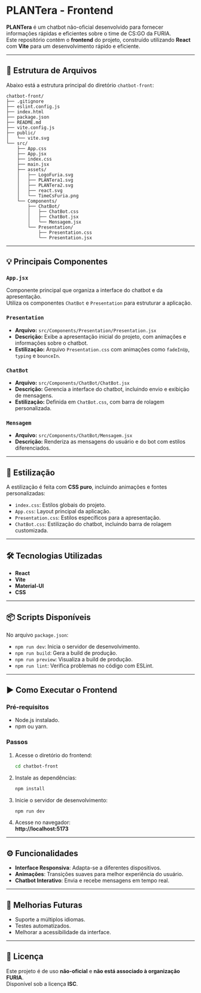 # PLANTera - Frontend

**PLANTera** é um chatbot não-oficial desenvolvido para fornecer informações rápidas e eficientes sobre o time de CS:GO da FURIA.  
Este repositório contém o **frontend** do projeto, construído utilizando **React** com **Vite** para um desenvolvimento rápido e eficiente.

---

## 📁 Estrutura de Arquivos

Abaixo está a estrutura principal do diretório `chatbot-front`:

```
chatbot-front/
├── .gitignore
├── eslint.config.js
├── index.html
├── package.json
├── README.md
├── vite.config.js
├── public/
│   └── vite.svg
└── src/
    ├── App.css
    ├── App.jsx
    ├── index.css
    ├── main.jsx
    ├── assets/
    │   ├── LogoFuria.svg
    │   ├── PLANTera1.svg
    │   ├── PLANTera2.svg
    │   ├── react.svg
    │   └── TimeCsFuria.png
    └── Components/
        ├── ChatBot/
        │   ├── ChatBot.css
        │   ├── ChatBot.jsx
        │   └── Mensagem.jsx
        └── Presentation/
            ├── Presentation.css
            └── Presentation.jsx
```

---

## 💡 Principais Componentes

### `App.jsx`
Componente principal que organiza a interface do chatbot e da apresentação.  
Utiliza os componentes `ChatBot` e `Presentation` para estruturar a aplicação.

### `Presentation`
- **Arquivo:** `src/Components/Presentation/Presentation.jsx`
- **Descrição:** Exibe a apresentação inicial do projeto, com animações e informações sobre o chatbot.
- **Estilização:** Arquivo `Presentation.css` com animações como `fadeInUp`, `typing` e `bounceIn`.

### `ChatBot`
- **Arquivo:** `src/Components/ChatBot/ChatBot.jsx`
- **Descrição:** Gerencia a interface do chatbot, incluindo envio e exibição de mensagens.
- **Estilização:** Definida em `ChatBot.css`, com barra de rolagem personalizada.

### `Mensagem`
- **Arquivo:** `src/Components/ChatBot/Mensagem.jsx`
- **Descrição:** Renderiza as mensagens do usuário e do bot com estilos diferenciados.

---

## 🎨 Estilização

A estilização é feita com **CSS puro**, incluindo animações e fontes personalizadas:

- `index.css`: Estilos globais do projeto.
- `App.css`: Layout principal da aplicação.
- `Presentation.css`: Estilos específicos para a apresentação.
- `ChatBot.css`: Estilização do chatbot, incluindo barra de rolagem customizada.

---

## 🛠️ Tecnologias Utilizadas

- **React**
- **Vite**
- **Material-UI**
- **CSS**

---

## 📦 Scripts Disponíveis

No arquivo `package.json`:

- `npm run dev`: Inicia o servidor de desenvolvimento.
- `npm run build`: Gera a build de produção.
- `npm run preview`: Visualiza a build de produção.
- `npm run lint`: Verifica problemas no código com ESLint.

---

## ▶️ Como Executar o Frontend

### Pré-requisitos

- Node.js instalado.
- npm ou yarn.

### Passos

1. Acesse o diretório do frontend:
   ```bash
   cd chatbot-front
   ```

2. Instale as dependências:
   ```bash
   npm install
   ```

3. Inicie o servidor de desenvolvimento:
   ```bash
   npm run dev
   ```

4. Acesse no navegador:  
   **http://localhost:5173**

---

## ⚙️ Funcionalidades

- **Interface Responsiva**: Adapta-se a diferentes dispositivos.
- **Animações**: Transições suaves para melhor experiência do usuário.
- **Chatbot Interativo**: Envia e recebe mensagens em tempo real.

---

## 🚀 Melhorias Futuras

- Suporte a múltiplos idiomas.
- Testes automatizados.
- Melhorar a acessibilidade da interface.

---

## 📜 Licença

Este projeto é de uso **não-oficial** e **não está associado à organização FURIA**.  
Disponível sob a licença **ISC**.